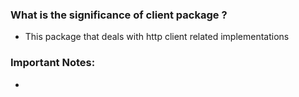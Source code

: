 ### What is the significance of client package ?

- This package that deals with http client related implementations

### Important Notes:

- 
